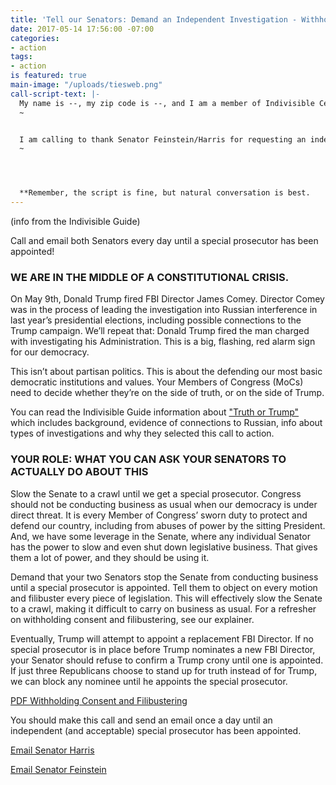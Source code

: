 ```yaml
---
title: 'Tell our Senators: Demand an Independent Investigation - Withhold Consent'
date: 2017-05-14 17:56:00 -07:00
categories:
- action
tags:
- action
is featured: true
main-image: "/uploads/tiesweb.png"
call-script-text: |-
  My name is --, my zip code is --, and I am a member of Indivisible Central Contra Costa County.
  ~


  I am calling to thank Senator Feinstein/Harris for requesting an independent investigation into the ties between Russia and the Trump campaign. I'd like for her to show her commitment by agreeing to withhold consent for all Senate business until a special prosecutor has been appointed. She represents the voters of California, and we expect her to do everything in her power to protect our democracy. Please let Senator Feinstein/Harris know that I'll be watching carefully to see if she listens to her constituents by objecting to all Unanimous Consent requests until a special prosecutor has been appointed.
  ~




  **Remember, the script is fine, but natural conversation is best.
---
```


(info from the Indivisible Guide)

Call and email both Senators every day until a special prosecutor has been appointed!

### WE ARE IN THE MIDDLE OF A CONSTITUTIONAL CRISIS.

On May 9th, Donald Trump fired FBI Director James Comey. Director Comey was in the process of leading the investigation into Russian interference in last year’s presidential elections, including possible connections to the Trump campaign. We’ll repeat that: Donald Trump fired the man charged with investigating his Administration. This is a big, flashing, red alarm sign for our democracy.

This isn’t about partisan politics. This is about the defending our most basic democratic institutions and values. Your Members of Congress (MoCs) need to decide whether they’re on the side of truth, or on the side of Trump.

You can read the Indivisible Guide information about ["Truth or Trump"](https://www.indivisibleguide.com/truth-or-trump/) which includes background, evidence of connections to Russian, info about types of investigations and why they selected this call to action.

### YOUR ROLE: WHAT YOU CAN ASK YOUR SENATORS TO ACTUALLY DO ABOUT THIS

Slow the Senate to a crawl until we get a special prosecutor. Congress should not be conducting business as usual when our democracy is under direct threat. It is every Member of Congress’ sworn duty to protect and defend our country, including from abuses of power by the sitting President. And, we have some leverage in the Senate, where any individual Senator has the power to slow and even shut down legislative business. That gives them a lot of power, and they should be using it.

Demand that your two Senators stop the Senate from conducting business until a special prosecutor is appointed. Tell them to object on every motion and filibuster every piece of legislation. This will effectively slow the Senate to a crawl, making it difficult to carry on business as usual. For a refresher on withholding consent and filibustering, see our explainer.

Eventually, Trump will attempt to appoint a replacement FBI Director. If no special prosecutor is in place before Trump nominates a new FBI Director, your Senator should refuse to confirm a Trump crony until one is appointed. If just three Republicans choose to stand up for truth instead of for Trump, we can block any nominee until he appoints the special prosecutor.

[PDF Withholding Consent and Filibustering](https://www.indivisibleguide.com/resource/senate-withholding-consent-filibustering/?wpdmdl=1828)


You should make this call and send an email once a day until an independent (and acceptable) special prosecutor has been appointed.

[Email Senator Harris](https://www.harris.senate.gov/content/contact-senator)


[Email Senator Feinstein](https://www.feinstein.senate.gov/public/index.cfm/e-mail-me)